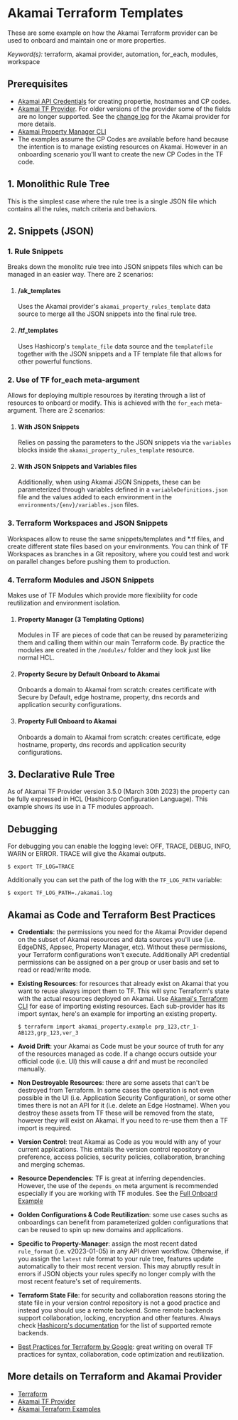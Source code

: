 # Akamai Terraform Templates
These are some example on how the Akamai Terraform provider can be used to onboard and maintain one or more properties. 

*Keyword(s):* terraform, akamai provider, automation, for_each, modules, workspace<br>

## Prerequisites
- [Akamai API Credentials](https://developer.akamai.com/getting-started/edgegrid) for creating propertie, hostnames and CP codes.
- [Akamai TF Provider](https://registry.terraform.io/providers/akamai/akamai/latest/docs). For older versions of the provider some of the fields are no longer supported. See the [change log](https://github.com/akamai/terraform-provider-akamai/blob/master/CHANGELOG.md) for the Akamai provider for more details.
- [Akamai Property Manager CLI](https://github.com/akamai/cli-property-manager)
- The examples assume the CP Codes are available before hand because the intention is to manage existing resources on Akamai. However in an onboarding scenario you'll want to create the new CP Codes in the TF code.

## 1. Monolithic Rule Tree
This is the simplest case where the rule tree is a single JSON file which contains all the rules, match criteria and behaviors.

## 2. Snippets (JSON)

### 1. Rule Snippets
Breaks down the monolitc rule tree into JSON snippets files which can be managed in an easier way. There are 2 scenarios:

1. #### /ak_templates
    Uses the Akamai provider's `akamai_property_rules_template` data source to merge all the JSON snippets into the final rule tree.

2. #### /tf_templates
    Uses Hashicorp's `template_file` data source and the `templatefile` together with the JSON snippets and a TF template file that allows for other powerful functions.

### 2. Use of TF for_each meta-argument 
Allows for deploying multiple resources by iterating through a list of resources to onboard or modify. This is achieved with the `for_each` meta-argument. There are 2 scenarios:

1. #### With JSON Snippets
    Relies on passing the parameters to the JSON snippets via the `variables` blocks inside the `akamai_property_rules_template` resource.

2. #### With JSON Snippets and Variables files
    Additionally, when using Akamai JSON Snippets, these can be parameterized through variables defined in a `variableDefinitions.json` file and the values added to each environment in the `environments/{env}/variables.json` files.

### 3. Terraform Workspaces and JSON Snippets
Workspaces allow to reuse the same snippets/templates and *.tf files, and create different state files based on your environments.
You can think of TF Workspaces as branches in a Git repository, where you could test and work on parallel changes before pushing them to production. 

### 4. Terraform Modules and JSON Snippets
Makes use of TF Modules which provide more flexibility for code reutilization and environment isolation.

1. #### Property Manager (3 Templating Options)
    Modules in TF are pieces of code that can be reused by parameterizing them and calling them within our main Terraform code. By practice the modules are created in the `/modules/` folder and they look just like normal HCL.

2. #### Property Secure by Default Onboard to Akamai
    Onboards a domain to Akamai from scratch: creates certificate with Secure by Default, edge hostname, property, dns records and application security configurations.

3. #### Property Full Onboard to Akamai
    Onboards a domain to Akamai from scratch: creates certificate, edge hostname, property, dns records and application security configurations.

## 3. Declarative Rule Tree
As of Akamai TF Provider version 3.5.0 (March 30th 2023) the property can be fully expressed in HCL (Hashicorp Configuration Language). This example shows its use in a TF modules approach.

## Debugging
For debugging you can enable the logging level: OFF, TRACE, DEBUG, INFO, WARN or ERROR. TRACE will give the Akamai outputs.
 
`$ export TF_LOG=TRACE`

Additionally you can set the path of the log with the `TF_LOG_PATH` variable:

`$ export TF_LOG_PATH=./akamai.log`

## Akamai as Code and Terraform Best Practices
- **Credentials**: the permissions you need for the Akamai Provider depend on the subset of Akamai resources and data sources you'll use (i.e. EdgeDNS, Appsec, Property Manager, etc). Without these permissions, your Terraform configurations won't execute. Additionally API credential permissions can be assigned on a per group or user basis and set to read or read/write mode.

- **Existing Resources**: for resources that already exist on Akamai that you want to reuse always import them to TF. This will sync Terraform's state with the actual resources deployed on Akamai. Use [Akamai's Terraform CLI](https://github.com/akamai/cli-terraform) for ease of importing existing resources. Each sub-provider has its import syntax, here's an example for importing an existing property. 
    ```
    $ terraform import akamai_property.example prp_123,ctr_1-AB123,grp_123,ver_3
    ```

- **Avoid Drift**: your Akamai as Code must be your source of truth for any of the resources managed as code. If a change occurs outside your official code (i.e. UI) this will cause a drif and must be reconciled manually.  

- **Non Destroyable Resources**: there are some assets that can't be destroyed from Terraform. In some cases the operation is not even possible in the UI (i.e. Application Security Configuration), or some other times there is not an API for it (i.e. delete an Edge Hostname). When you destroy these assets from TF these will be removed from the state, however they will exist on Akamai. If you need to re-use them then a TF import is required.

- **Version Control**: treat Akamai as Code as you would with any of your current applications. This entails the version control repository or preference, access policies, security policies, collaboration, branching and merging schemas.

- **Resource Dependencies**: TF is great at inferring dependencies. However, the use of the `depends_on` meta argument is recommended especially if you are working with TF modules. See the [Full Onboard Example](https://github.com/jaescalo/terraform-akamai-use-cases/tree/main/5_ModulesSnippets/3_cps_pm_dns_appsec)

- **Golden Configurations & Code Reutilization**: some use cases suchs as onboardings can benefit from parameterized golden configurations that can be reused to spin up new domains and applications. 

- **Specific to Property-Manager**: assign the most recent dated `rule_format` (i.e. v2023-01-05) in any API driven workflow. Otherwise, if you assign the `latest` rule format to your rule tree, features update automatically to their most recent version. This may abruptly result in errors if JSON objects your rules specify no longer comply with the most recent feature's set of requirements.

- **Terraform State File**: for security and collaboration reasons storing the state file in your version control repository is not a good practice and instead you should use a remote backend. Some remote backends support collaboration, locking, encryption and other features. Always check [Hashicorp's documentation](https://developer.hashicorp.com/terraform/cdktf/concepts/remote-backends) for the list of supported remote backends.

- [Best Practices for Terraform by Google](https://cloud.google.com/docs/terraform/best-practices-for-terraform): great writing on overall TF practices for syntax, collaboration, code optimization and reutilization. 

## More details on Terraform and Akamai Provider
- [Terraform](https://www.terraform.io/)
- [Akamai TF Provider](https://registry.terraform.io/providers/akamai/akamai/latest)
- [Akamai Terraform Examples](https://github.com/akamai/terraform-provider-akamai/tree/master/examples)